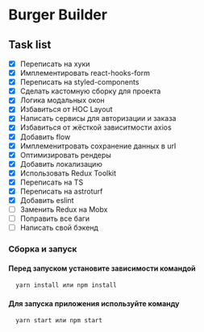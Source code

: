# Burger Builder

## Task list

- [x] Переписать на хуки
- [x] Имплементировать react-hooks-form
- [x] Переписать на styled-components
- [x] Сделать кастомную сборку для проекта
- [x] Логика модальных окон
- [x] Избавиться от HOC Layout
- [x] Написать сервисы для авторизации и заказа
- [x] Избавиться от жёсткой зависитмости axios
- [x] Добавить flow
- [x] Имплеменитровать сохранение данных в url
- [x] Оптимизировать рендеры
- [x] Добавить локализацию
- [x] Использовать Redux Toolkit
- [x] Переписать на TS
- [x] Переписать на astroturf
- [x] Добавить eslint
- [ ] Заменить Redux на Mobx
- [ ] Поправить все баги
- [ ] Написать свой бэкенд

### Сборка и запуск

#### Перед запуском установите зависимости командой

```bash
  yarn install или npm install
```

#### Для запуска приложения используйте команду

```bash
  yarn start или npm start
```
